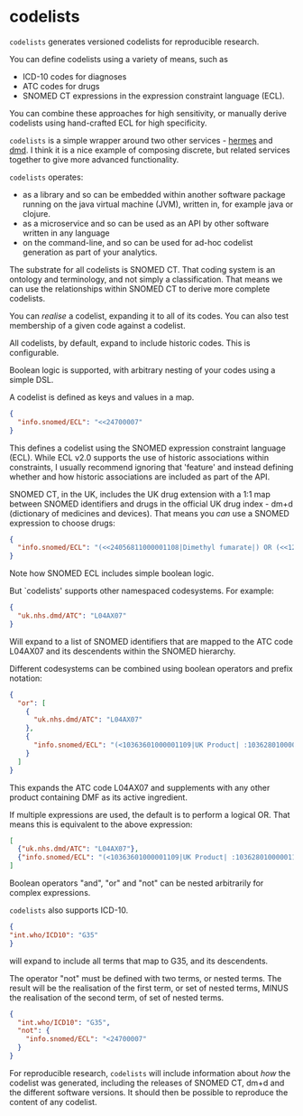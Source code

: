 # codelists

`codelists` generates versioned codelists for reproducible research.

You can define codelists using a variety of means, such as

* ICD-10 codes for diagnoses
* ATC codes for drugs
* SNOMED CT expressions in the expression constraint language (ECL).

You can combine these approaches for high sensitivity, or manually derive codelists using hand-crafted ECL for high
specificity.

`codelists` is a simple wrapper around two other services - [hermes](https://github.com/wardle/hermes)
and [dmd](https://github.com/wardle/dmd). I think it is a nice example of composing discrete, but related services
together to give more advanced functionality.

`codelists` operates:

* as a library and so can be embedded within another software package running on the java virtual machine (JVM), written
  in, for example java or clojure.
* as a microservice and so can be used as an API by other software written in any language
* on the command-line, and so can be used for ad-hoc codelist generation as part of your analytics.

The substrate for all codelists is SNOMED CT. That coding system is an ontology and terminology, and not simply a
classification. That means we can use the relationships within SNOMED CT to derive more complete codelists.

You can *realise* a codelist, expanding it to all of its codes. You can also test membership of a given code against a
codelist.

All codelists, by default, expand to include historic codes. This is configurable.

Boolean logic is supported, with arbitrary nesting of your codes using a simple DSL.

A codelist is defined as keys and values in a map.

```json
{
  "info.snomed/ECL": "<<24700007"
} 
```

This defines a codelist using the SNOMED expression constraint language (ECL). While ECL v2.0 supports the use of
historic associations within constraints, I usually recommend ignoring that 'feature' and instead defining whether and
how historic associations are included as part of the API.

SNOMED CT, in the UK, includes the UK drug extension with a 1:1 map between SNOMED identifiers and drugs in the official
UK drug index - dm+d
(dictionary of medicines and devices). That means you *can* use a SNOMED expression to choose drugs:

```json
{
  "info.snomed/ECL": "(<<24056811000001108|Dimethyl fumarate|) OR (<<12086301000001102|Tecfidera|) OR (<10363601000001109|UK Product| :10362801000001104|Has specific active ingredient| =<<724035008|Dimethyl fumarate|)"
}
```

Note how SNOMED ECL includes simple boolean logic.

But `codelists' supports other namespaced codesystems. For example:

```json
{
  "uk.nhs.dmd/ATC": "L04AX07"
}
```

Will expand to a list of SNOMED identifiers that are mapped to the ATC code L04AX07 and its descendents within the
SNOMED hierarchy.

Different codesystems can be combined using boolean operators and prefix notation:

```json
{
  "or": [
    {
      "uk.nhs.dmd/ATC": "L04AX07"
    },
    {
      "info.snomed/ECL": "(<10363601000001109|UK Product| :10362801000001104|Has specific active ingredient| =<<724035008|Dimethyl fumarate|)"
    }
  ]
}
```

This expands the ATC code L04AX07 and supplements with any other product containing DMF as its active ingredient.

If multiple expressions are used, the default is to perform a logical OR. That means this is equivalent to the above
expression:

```json
[
  {"uk.nhs.dmd/ATC": "L04AX07"},
  {"info.snomed/ECL": "(<10363601000001109|UK Product| :10362801000001104|Has specific active ingredient| =<<724035008|Dimethyl fumarate|)"}
]
```
Boolean operators "and", "or" and "not" can be nested arbitrarily for complex expressions.

`codelists` also supports ICD-10.

```json
{
"int.who/ICD10": "G35"
}
```

will expand to include all terms that map to G35, and its descendents.

The operator "not" must be defined with two terms, or nested terms. The result will be the realisation of the first
term, or set of nested terms, MINUS the realisation of the second term, of set of nested terms.

```json
{
  "int.who/ICD10": "G35",
  "not": {
    "info.snomed/ECL": "<24700007"
  }
}
```

For reproducible research, `codelists` will include information about *how* the codelist
was generated, including the releases of SNOMED CT, dm+d and the different software versions.
It should then be possible to reproduce the content of any codelist.  
